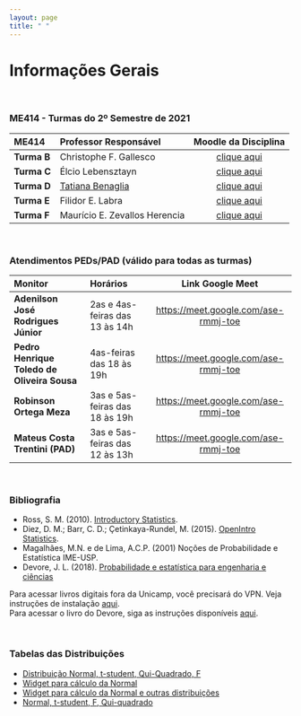 ```yaml
---
layout: page
title: " "
---
```


# Informações Gerais

<br/>

### ME414 - Turmas do 2º Semestre de 2021

| ME414        | Professor Responsável        |  Moodle da Disciplina |  
|:-----------------|:-------------------------------------|:-----------------------------:|
| **Turma B**      | Christophe F. Gallesco   |  [clique aqui](https://moodle.ggte.unicamp.br/course/view.php?id=11466)    |
| **Turma C**      | Élcio Lebensztayn        |  [clique aqui](https://moodle.ggte.unicamp.br/course/view.php?id=11188)    |
| **Turma D**      | [Tatiana Benaglia](https://www.ime.unicap.br/~tatiana) |  [clique aqui](https://moodle.ggte.unicamp.br/course/view.php?id=11278) |
| **Turma E**      | Filidor E. Labra |  [clique aqui](https://moodle.ggte.unicamp.br/course/view.php?id=11455)    |
| **Turma F**      | Maurício E. Zevallos Herencia  |  [clique aqui](https://moodle.ggte.unicamp.br/course/view.php?id=11355)    |


<br />

### Atendimentos PEDs/PAD (válido para todas as turmas)

| Monitor        | Horários        |  Link Google Meet |  
|:----------------|:-------------------------------------|:-----------------------------:|
| **Adenilson José Rodrigues Júnior**      | 2as e 4as-feiras das 13 às 14h |  https://meet.google.com/ase-rmmj-toe |
| **Pedro Henrique Toledo de Oliveira Sousa** | 4as-feiras das 18 às 19h |  https://meet.google.com/ase-rmmj-toe |
| **Robinson Ortega Meza**  | 3as e 5as-feiras das 18 às 19h  |  https://meet.google.com/ase-rmmj-toe  |
| **Mateus Costa Trentini (PAD)** | 3as e 5as-feiras das 12 às 13h  |  https://meet.google.com/ase-rmmj-toe |


<br />



### Bibliografia

* Ross, S. M. (2010). [Introductory Statistics](http://www.sciencedirect.com/science/book/9780123743886).
* Diez, D. M.; Barr, C. D.; Çetinkaya-Rundel, M. (2015). [OpenIntro Statistics](https://leanpub.com/openintro-statistics).
* Magalhães, M.N. e de Lima, A.C.P. (2001) Noções de Probabilidade e Estatística IME-USP.
* Devore, J. L. (2018). [Probabilidade e estatística para engenharia e ciências](	http://acervus.unicamp.br/index.asp?codigo_sophia=1138563)

Para acessar livros digitais fora da Unicamp, você precisará do VPN. Veja instruções de instalação [aqui](http://www.ccuec.unicamp.br/ccuec/acesso_remoto_vpn). <br />
Para acessar o livro do Devore, siga as instruções disponíveis [aqui](https://www.biblioteca.fea.unicamp.br/sites/biblioteca/files/GuiaDeAcessoAosE-booksCengage.pdf).

<br />

### Tabelas das Distribuições

* [Distribuição Normal, t-student, Qui-Quadrado, F](Tabelas-impressao.pdf)
* [Widget para cálculo da Normal](https://www.wolframalpha.com/widgets/gallery/view.jsp?id=9bd010a31f27d2500aede72eb5852af2)
* [Widget para cálculo da Normal e outras distribuições](https://gallery.shinyapps.io/dist_calc/)
* [Normal, t-student, F, Qui-quadrado](http://www.bertolo.pro.br/FinEst/Estatistica/DistribuicaoProbabilidades2/normal/index.html)
